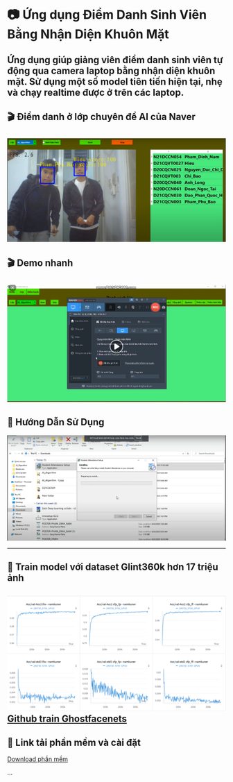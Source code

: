 # 📷 Ứng dụng Điểm Danh Sinh Viên Bằng Nhận Diện Khuôn Mặt

Ứng dụng giúp giảng viên điểm danh sinh viên tự động qua camera laptop bằng nhận diện khuôn mặt. Sử dụng một số model tiên tiến hiện tại, nhẹ và chạy realtime được ở trên các laptop.
---

## 🎬 Điểm danh ở lớp chuyên đề AI của Naver 

[![Xem video qua youtube trực tiếp](lop_AI.png)](https://www.youtube.com/watch?v=QMc43knlL_Q)
---

## 🎬 Demo nhanh


[![Xem video qua facebook](demonhanh.png)](https://www.facebook.com/100007537876809/videos/pcb.3445721462355749/1952973655073044)
---

## 📖 Hướng Dẫn Sử Dụng

[![Xem video qua youtube](caidat.png)](https://www.youtube.com/watch?v=Gz43lrdEPEk)

---

## 🧠 Train model với dataset Glint360k hơn 17 triệu ảnh

[![Xem kết quả mô hình đã huấn luyện trên Glink360k](train_glink360k.png)](https://wandb.ai/namkunerr/Glint_360k/reports/GhostFaceNets_Glint360k--Vmlldzo4ODYyOTUx?accessToken=0d2xj193yx4yw7qmahnqb3twm073ix9igheydzii6jat3ymjlaljw2nhau5795ho)
[Github train Ghostfacenets](https://github.com/namkuner/Distributed_GhostFaceNet_Train_on_Glint360k)
---

## 🧠 Link tải phần mềm và cài đặt

[Download phần mềm](https://drive.google.com/file/d/1KXzdPSi0JuuI-WpjziLvGTwqjGK138yA/view?usp=sharing)

...

